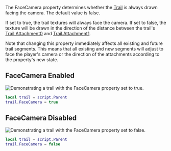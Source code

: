 The FaceCamera property determines whether the [Trail](https://developer.roblox.com/en-us/api-reference/class/Trail) is always drawn facing the camera. The default value is false.

If set to true, the trail textures will always face the camera. If set to false, the texture will be drawn in the direction of the distance between the trail's [Trail.Attachment0](https://developer.roblox.com/en-us/api-reference/property/Trail/Attachment0) and [Trail.Attachment1](https://developer.roblox.com/en-us/api-reference/property/Trail/Attachment1).

Note that changing this property immediately affects all existing and future trail segments. This means that all existing and new segments will adjust to face the player's camera or the direction of the attachments according to the property's new state.

FaceCamera Enabled
------------------

![Demonstrating a trail with the FaceCamera property set to true.](https://developer.roblox.com/assets/blt9c08878433714397/TrailFacingCamera.gif)

```Lua
local trail = script.Parent
trail.FaceCamera = true
``` 

FaceCamera Disabled
-------------------

![Demonstrating a trail with the FaceCamera property set to false.](https://developer.roblox.com/assets/bltfd829c76c7a0d037/TrailNotFacingCamera.gif)

```Lua
local trail = script.Parent
trail.FaceCamera = false
```